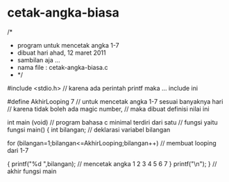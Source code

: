 # cetak-angka-biasa
/*   	
*	program untuk  mencetak  angka  1-7
*	dibuat hari  ahad,  12  maret  2011
*	sambilan aja ...
*	nama file : cetak-angka-biasa.c
*	*/

#include <stdio.h>
// karena ada perintah printf maka ... include ini

#define AkhirLooping 7
// untuk mencetak angka 1-7 sesuai banyaknya hari
// karena tidak boleh ada magic number,
// maka dibuat definisi nilai ini

int main  (void)
// program bahasa c minimal terdiri dari satu
// fungsi yaitu fungsi main()
{
int bilangan;
// deklarasi variabel bilangan

for (bilangan=1;bilangan<=AkhirLooping;bilangan++)
// membuat looping dari 1-7

{
printf("%d  ",bilangan);
//  mencetak  angka  1	2	3	4	5	6	7
}
printf("\n");
} // akhir fungsi main
